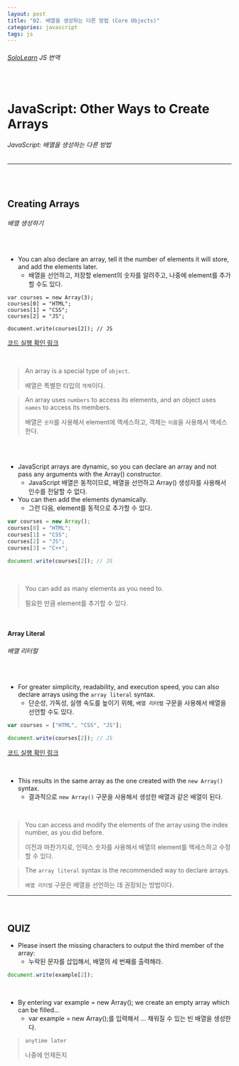 ```yaml
---
layout: post
title: "02. 배열을 생성하는 다른 방법 (Core Objects)"
categories: javascript
tags: js
---
```


###### [SoloLearn](https://www.sololearn.com) JS 번역

<br>

# JavaScript: Other Ways to Create Arrays

###### JavaScript: 배열을 생성하는 다른 방법

------

<br>

<br>

## Creating Arrays

###### 배열 생성하기

<br>

- You can also declare an array, tell it the number of elements it will store, and add the elements later.
  - 배열을 선언하고, 저장할 element의 숫자를 알려주고, 나중에 element를 추가할 수도 있다.

```JS
var courses = new Array(3);
courses[0] = "HTML";
courses[1] = "CSS";
courses[2] = "JS";

document.write(courses[2]);	// JS
```

[코드 실행 확인 링크](https://code.sololearn.com/696/#js)

<br>

> An array is a special type of `object`.
>
> 배열은 특별한 타입의 `객체`이다.

> An array uses `numbers` to access its elements, and an object uses `names` to access its members.
>
> 배열은 `숫자`를 사용해서 element에 액세스하고, 객체는 `이름`을 사용해서 액세스한다.

<br>

<br>

- JavaScript arrays are dynamic, so you can declare an array and not pass any arguments with the Array() constructor.
  - JavaScript 배열은 동적이므로, 배열을 선언하고 Array() 생성자를 사용해서 인수를 전달할 수 없다.
- You can then add the elements dynamically.
  - 그런 다음, element를 동적으로 추가할 수 있다.

```js
var courses = new Array();
courses[0] = "HTML";
courses[1] = "CSS";
courses[2] = "JS";
courses[3] = "C++";

document.write(courses[2]);	// JS
```

<br>

> You can add as many elements as you need to.
>
> 필요한 만큼 element를 추가할 수 있다.

<br>

#### Array Literal

###### 배열 리터럴

<br>

- For greater simplicity, readability, and execution speed, you can also declare arrays using the `array literal` syntax.
  - 단순성, 가독성, 실행 속도를 높이기 위해, `배열 리터럴` 구문을 사용해서 배열을 선언할 수도 있다.

```js
var courses = ["HTML", "CSS", "JS"];

document.write(courses[2]);	// JS
```

[코드 실행 확인 링크](https://code.sololearn.com/697/#js)

<br>

- This results in the same array as the one created with the `new Array()` syntax.
  - 결과적으로 `new Array()` 구문을 사용해서 생성한 배열과 같은 배열이 된다.

<br>

> You can access and modify the elements of the array using the index number, as you did before.
>
> 이전과 마찬가지로, 인덱스 숫자를 사용해서 배열의 element를 액세스하고 수정할 수 있다.

> The `array literal` syntax is the recommended way to declare arrays.
>
> `배열 리터럴` 구문은 배열을 선언하는 데 권장되는 방법이다.

------

<br>

## QUIZ

- Please insert the missing characters to output the third member of the array:
  - 누락된 문자를 삽입해서, 배열의 세 번째를 출력해라.

```js
document.write(example[2]);
```

<br>

- By entering var example = new Array(); we create an empty array which can be filled...
  - var example = new Array();를 입력해서 … 채워질 수 있는 빈 배열을 생성한다.

> `anytime later`
>
> 나중에 언제든지

<br>